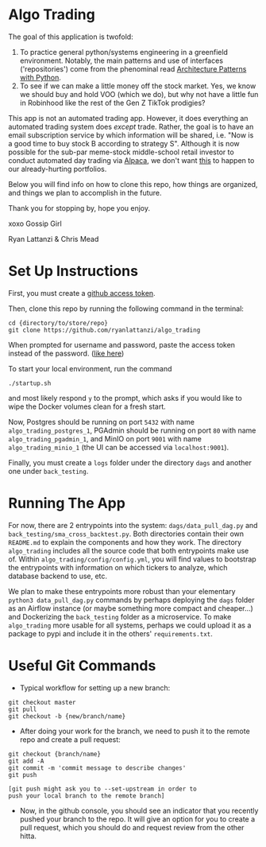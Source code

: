# Algo Trading
The goal of this application is twofold:

1. To practice general python/systems engineering in a greenfield environment. Notably, the main patterns and use of interfaces ('repositories') come from the phenominal read [Architecture Patterns with Python](https://www.amazon.com/Architecture-Patterns-Python-Domain-Driven-Microservices/dp/1492052205).
2. To see if we can make a little money off the stock market. Yes, we know we should buy and hold VOO (which we do), but why not have a little fun in Robinhood like the rest of the Gen Z TikTok prodigies? 

This app is not an automated trading app. However, it does everything an automated trading system does *except* trade. Rather, the goal is to have an email subscription service by which information will be shared, i.e. "Now is a good time to buy stock B according to strategy S". Although it is now possible for the sub-par meme-stock middle-school retail investor to conduct automated day trading via [Alpaca](https://alpaca.markets/), we don't want [this](https://en.wikipedia.org/wiki/2010_flash_crash) to happen to our already-hurting portfolios.

Below you will find info on how to clone this repo, how things are organized, and things we plan to accomplish in the future.

Thank you for stopping by, hope you enjoy.

xoxo Gossip Girl

Ryan Lattanzi & Chris Mead

# Set Up Instructions

First, you must create a [github access token](https://docs.github.com/en/github/authenticating-to-github/keeping-your-account-and-data-secure/creating-a-personal-access-token#creating-a-token).

Then, clone this repo by running the following command in the terminal:
```
cd {directory/to/store/repo}
git clone https://github.com/ryanlattanzi/algo_trading
```
When prompted for username and password, paste the access token instead of the password. ([like here](https://docs.github.com/en/github/authenticating-to-github/keeping-your-account-and-data-secure/creating-a-personal-access-token#using-a-token-on-the-command-line))

To start your local environment, run the command
```
./startup.sh
```
and most likely respond `y` to the prompt, which asks if you would like to wipe the Docker volumes clean for a fresh start.

Now, Postgres should be running on port `5432` with name `algo_trading_postgres_1`, PGAdmin should be running on port `80` with name `algo_trading_pgadmin_1`, and MinIO on port `9001` with name `algo_trading_minio_1` (the UI can be accessed via `localhost:9001`).

Finally, you must create a `logs` folder under the directory `dags` and another one under `back_testing`.

# Running The App

For now, there are 2 entrypoints into the system: `dags/data_pull_dag.py` and `back_testing/sma_cross_backtest.py`. Both directories contain their own `README.md` to explain the components and how they work. The directory `algo_trading` includes all the source code that both entrypoints make use of. Within `algo_trading/config/config.yml`, you will find values to bootstrap the entrypoints with information on which tickers to analyze, which database backend to use, etc.

We plan to make these entrypoints more robust than your elementary `python3 data_pull_dag.py` commands by perhaps deploying the `dags` folder as an Airflow instance (or maybe something more compact and cheaper...) and Dockerizing the `back_testing` folder as a microservice. To make `algo_trading` more usable for all systems, perhaps we could upload it as a package to pypi and include it in the others' `requirements.txt`.

# Useful Git Commands

- Typical workflow for setting up a new branch:
```
git checkout master
git pull
git checkout -b {new/branch/name}
```

- After doing your work for the branch, we need to push it to the remote repo and create a pull request:
```
git checkout {branch/name}
git add -A
git commit -m 'commit message to describe changes'
git push

[git push might ask you to --set-upstream in order to
push your local branch to the remote branch]
```

- Now, in the github console, you should see an indicator that you recently pushed your branch to the repo. It will give an option for you to create a pull request, which you should do and request review from the other hitta.
